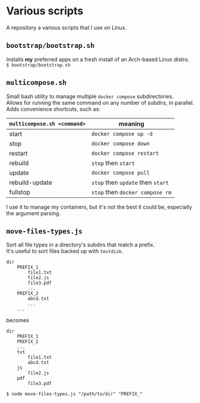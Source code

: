 # Various scripts
A repository a various scripts that I use on Linux.

## `bootstrap/bootstrap.sh`
Installs **my** preferred apps on a fresh install of an Arch-based Linux distro.  
`$ bootstrap/bootstrap.sh`

## `multicompose.sh`
Small bash utility to manage multiple `docker compose` subdirectories.  
Allows for running the same command on any number of subdirs, in parallel.  
Adds convenience shortcuts, such as:

| `multicompose.sh <command>` | meaning |
| --------------------------- | ------- |
| start | `docker compose up -d` |
| stop  | `docker compose down` |
| restart | `docker compose restart` |
| rebuild | `stop` then `start` |
| update | `docker compose pull` |
| rebuild-update | `stop` then `update` then `start` |
| fullstop | `stop` then `docker compose rm` |

I use it to manage my containers, but it's not the best it could be, especially the argument parsing.

## `move-files-types.js`
Sort all file types in a directory's subdirs that match a prefix.  
It's useful to sort files backed up with `testdisk`.  
```
dir
	PREFIX_1
		file1.txt
		file2.js
		file3.pdf
		...
	PREFIX_2
		abcd.txt
		...
	...
```
becomes
```
dir
	PREFIX_1
	PREFIX_2
	...
	txt
		file1.txt
		abcd.txt
	js
		file2.js
	pdf
		file3.pdf
```
`$ node move-files-types.js "/path/to/dir" "PREFIX_"`